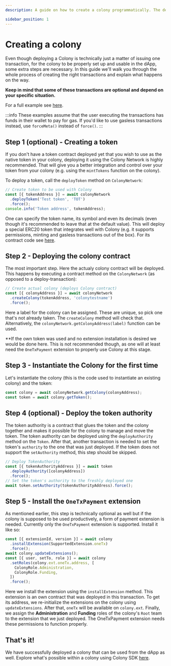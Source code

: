 ```yaml
---
description: A guide on how to create a colony programmatically. The deployment of a colony requires a handful of transactions for it to be up and running and fully usable. This guide explains how to go through the whole process using Colony SDK

sidebar_position: 1
---
```


# Creating a colony

Even though deploying a Colony is technically just a matter of issuing one transaction, for the colony to be properly set up and usable in the dApp, some extra steps are necessary. In this guide we'll walk you through the whole process of creating the right transactions and explain what happens on the way.

**Keep in mind that some of these transactions are optional and depend on your specific situation.**


For a full example see [here](https://github.com/JoinColony/colonySDK/blob/main/examples/node/create.ts).

:::info
These examples assume that the user executing the transactions has funds in their wallet to pay for gas. If you'd like to use gasless transactions instead, use `forceMeta()` instead of `force()`.
:::

## Step 1 (optional) - Creating a token

If you don't have a token contract deployed yet that you wish to use as the native token in your colony, deploying it using the Colony Network is highly recommended. That will give you a better integration and control over your token from your colony (e.g. using the `mintTokens` function on the colony).

To deploy a token, call the `deployToken` method on `ColonyNetwork`:

```typescript
// Create token to be used with Colony
const [{ tokenAddress }] = await colonyNetwork
  .deployToken('Test token', 'TOT')
  .force();
console.info('Token address', tokenAddress);
```

One can specify the token name, its symbol and even its decimals (even though it's recommended to leave that at the default value). This will deploy a special ERC20 token that integrates well with Colony (e.g. it supports permissions, minting and gasless transactions out of the box). For its contract code see [here](https://github.com/JoinColony/colonyNetwork/blob/develop/contracts/metaTxToken/MetaTxToken.sol).

## Step 2 - Deploying the colony contract

The most important step. Here the actualy colony contract will be deployed. This happens by executing a contract method on the `ColonyNetwork` (as opposed to a deploy-transaction):

```typescript
// Create actual colony (deploys Colony contract)
const [{ colonyAddress }] = await colonyNetwork
  .createColony(tokenAddress, 'colonytestname')
  .force();
```

Here a label for the colony can be assigned. These are unique, so pick one that's not already taken. The `createColony` method will check that. Alternatively, the `colonyNetwork.getColonyAddress(label)` function can be used.

**If the own token was used and no extension installation is desired we would be done here. This is not recommended though, as one will at least need the `OneTxPayment` extension to properly use Colony at this stage.

## Step 3 - Instantiate the Colony for the first time

Let's instantiate the colony (this is the code used to instantiate an existing colony) and the token:

```typescript
const colony = await colonyNetwork.getColony(colonyAddress);
const token = await colony.getToken();
```

## Step 4 (optional) - Deploy the token authority

The token authority is a contract that glues the token and the colony together and makes it possible for the colony to manage and move the token. The token authority can be deployed using the `deployAuthority` method on the `Token`. After that, another transaction is needed to set the token's `authority` to the one that was just deployed. If the token does not support the `setAuthority` method, this step  should be skipped.

```typescript
// Deploy TokenAuthority
const [{ tokenAuthorityAddress }] = await token
  .deployAuthority([colonyAddress])
  .force();
// Set the token's authority to the freshly deployed one
await token.setAuthority(tokenAuthorityAddress).force();
```


## Step 5 - Install the `OneTxPayment` extension

As mentioned earlier, this step is technically optional as well but if the colony is supposed to be used productively, a form of payment extension is needed. Currently only the `OneTxPayment` extension is supported. Install it like so:

```typescript
const [{ extensionId, version }] = await colony
  .installExtension(SupportedExtension.oneTx)
  .force();
await colony.updateExtensions();
const [{ user, setTo, role }] = await colony
  .setRoles(colony.ext.oneTx.address, [
    ColonyRole.Administration,
    ColonyRole.Funding,
  ])
  .force();
```

Here we install the extension using the `installExtension` method. This extension is an own contract that was deployed in this transaction. To get its address, we re-initialize the extensions on the colony using `updateExtensions`. After that, `oneTx` will be available on `colony.ext`.
Finally, we assign the **Administration** and **Funding** roles of the colony's `Root` team to the extension that we just deployed. The OneTxPayment extension needs these permissions to function properly.


## That's it!

We have successfully deployed a colony that can be used from the dApp as well. Explore what's possible within a colony using Colony SDK [here](../api/classes/Colony.md).

